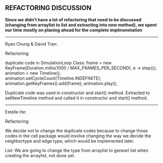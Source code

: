 ## REFACTORING DISCUSSION

**Since we didn't have a lot of refactoring that need to be discussed (changing from arraylist to list and extracting into new method), we spent our time mostly on planing ahead for the complete implmenetation**

------
Ryan Chung & David Tran:

Refactoring:

duplicate code in SimulationLoop Class: 
		frame = new KeyFrame(Duration.millis(1000 / MAX_FRAMES_PER_SECOND), e -> step());
		animation = new Timeline();
		animation.setCycleCount(Timeline.INDEFINITE);
		animation.getKeyFrames().add(frame);
		animation.play();
		
Duplicate code was used in constructor and start() method. Extracted to setNewTimeline method and called it in constructor and start() method. 

------
Estelle He:

Refactoring:

We decide not to change the duplicate codes because to change those codes in the cell package would involve changing the way we decide the neighbortype and edge type, which would be implemented later.

List:
We are going to change the type from arraylist to genearl list when creating the arraylist, not done yet. 

